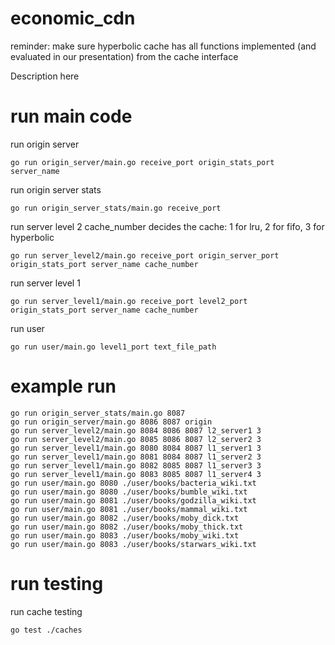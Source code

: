# economic_cdn

reminder: make sure hyperbolic cache has all functions implemented (and evaluated in our presentation) from the cache interface

Description here

# run main code

run origin server
```
go run origin_server/main.go receive_port origin_stats_port server_name
```
run origin server stats
```
go run origin_server_stats/main.go receive_port
```
run server level 2
cache_number decides the cache: 1 for lru, 2 for fifo, 3 for hyperbolic
```
go run server_level2/main.go receive_port origin_server_port origin_stats_port server_name cache_number
```
run server level 1
```
go run server_level1/main.go receive_port level2_port origin_stats_port server_name cache_number
```
run user
```
go run user/main.go level1_port text_file_path
```

# example run

```
go run origin_server_stats/main.go 8087 
go run origin_server/main.go 8086 8087 origin
go run server_level2/main.go 8084 8086 8087 l2_server1 3  
go run server_level2/main.go 8085 8086 8087 l2_server2 3 
go run server_level1/main.go 8080 8084 8087 l1_server1 3 
go run server_level1/main.go 8081 8084 8087 l1_server2 3 
go run server_level1/main.go 8082 8085 8087 l1_server3 3 
go run server_level1/main.go 8083 8085 8087 l1_server4 3 
go run user/main.go 8080 ./user/books/bacteria_wiki.txt
go run user/main.go 8080 ./user/books/bumble_wiki.txt
go run user/main.go 8081 ./user/books/godzilla_wiki.txt
go run user/main.go 8081 ./user/books/mammal_wiki.txt
go run user/main.go 8082 ./user/books/moby_dick.txt
go run user/main.go 8082 ./user/books/moby_thick.txt
go run user/main.go 8083 ./user/books/moby_wiki.txt
go run user/main.go 8083 ./user/books/starwars_wiki.txt
```

# run testing

run cache testing
```
go test ./caches
```
